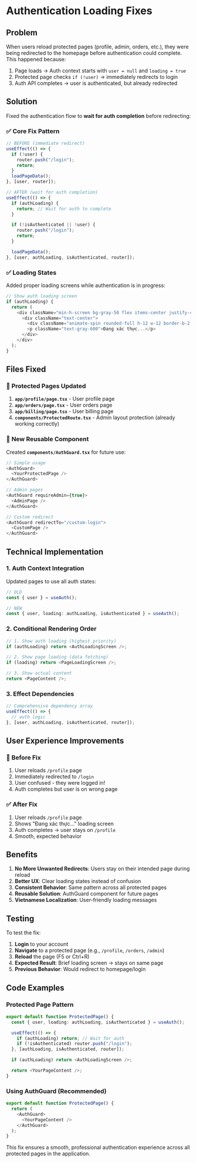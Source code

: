 # Authentication Loading Fixes

## Problem

When users reload protected pages (profile, admin, orders, etc.), they were being redirected to the homepage before authentication could complete. This happened because:

1. Page loads → Auth context starts with `user = null` and `loading = true`
2. Protected page checks `if (!user)` → immediately redirects to login
3. Auth API completes → user is authenticated, but already redirected

## Solution

Fixed the authentication flow to **wait for auth completion** before redirecting:

### ✅ **Core Fix Pattern**

```typescript
// BEFORE (immediate redirect)
useEffect(() => {
  if (!user) {
    router.push("/login");
    return;
  }
  loadPageData();
}, [user, router]);

// AFTER (wait for auth completion)
useEffect(() => {
  if (authLoading) {
    return; // Wait for auth to complete
  }

  if (!isAuthenticated || !user) {
    router.push("/login");
    return;
  }

  loadPageData();
}, [user, authLoading, isAuthenticated, router]);
```

### ✅ **Loading States**

Added proper loading screens while authentication is in progress:

```typescript
// Show auth loading screen
if (authLoading) {
  return (
    <div className="min-h-screen bg-gray-50 flex items-center justify-center">
      <div className="text-center">
        <div className="animate-spin rounded-full h-12 w-12 border-b-2 border-red-600 mx-auto mb-4"></div>
        <p className="text-gray-600">Đang xác thực...</p>
      </div>
    </div>
  );
}
```

## Files Fixed

### 🔧 **Protected Pages Updated**

1. **`app/profile/page.tsx`** - User profile page
2. **`app/orders/page.tsx`** - User orders page
3. **`app/billing/page.tsx`** - User billing page
4. **`components/ProtectedRoute.tsx`** - Admin layout protection (already working correctly)

### 🚀 **New Reusable Component**

Created **`components/AuthGuard.tsx`** for future use:

```typescript
// Simple usage
<AuthGuard>
  <YourProtectedPage />
</AuthGuard>

// Admin pages
<AuthGuard requireAdmin={true}>
  <AdminPage />
</AuthGuard>

// Custom redirect
<AuthGuard redirectTo="/custom-login">
  <CustomPage />
</AuthGuard>
```

## Technical Implementation

### 1. **Auth Context Integration**

Updated pages to use all auth states:

```typescript
// OLD
const { user } = useAuth();

// NEW
const { user, loading: authLoading, isAuthenticated } = useAuth();
```

### 2. **Conditional Rendering Order**

```typescript
// 1. Show auth loading (highest priority)
if (authLoading) return <AuthLoadingScreen />;

// 2. Show page loading (data fetching)
if (loading) return <PageLoadingScreen />;

// 3. Show actual content
return <PageContent />;
```

### 3. **Effect Dependencies**

```typescript
// Comprehensive dependency array
useEffect(() => {
  // auth logic
}, [user, authLoading, isAuthenticated, router]);
```

## User Experience Improvements

### 🎯 **Before Fix**

1. User reloads `/profile` page
2. Immediately redirected to `/login`
3. User confused - they were logged in!
4. Auth completes but user is on wrong page

### ✅ **After Fix**

1. User reloads `/profile` page
2. Shows "Đang xác thực..." loading screen
3. Auth completes → user stays on `/profile`
4. Smooth, expected behavior

## Benefits

1. **No More Unwanted Redirects**: Users stay on their intended page during reload
2. **Better UX**: Clear loading states instead of confusion
3. **Consistent Behavior**: Same pattern across all protected pages
4. **Reusable Solution**: AuthGuard component for future pages
5. **Vietnamese Localization**: User-friendly loading messages

## Testing

To test the fix:

1. **Login** to your account
2. **Navigate** to a protected page (e.g., `/profile`, `/orders`, `/admin`)
3. **Reload** the page (F5 or Ctrl+R)
4. **Expected Result**: Brief loading screen → stays on same page
5. **Previous Behavior**: Would redirect to homepage/login

## Code Examples

### Protected Page Pattern

```typescript
export default function ProtectedPage() {
  const { user, loading: authLoading, isAuthenticated } = useAuth();

  useEffect(() => {
    if (authLoading) return; // Wait for auth
    if (!isAuthenticated) router.push("/login");
  }, [authLoading, isAuthenticated, router]);

  if (authLoading) return <AuthLoadingScreen />;

  return <YourPageContent />;
}
```

### Using AuthGuard (Recommended)

```typescript
export default function ProtectedPage() {
  return (
    <AuthGuard>
      <YourPageContent />
    </AuthGuard>
  );
}
```

This fix ensures a smooth, professional authentication experience across all protected pages in the application.
